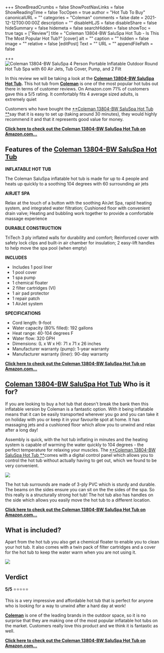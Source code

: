 +++
ShowBreadCrumbs = false
ShowPostNavLinks = false
ShowReadingTime = false
TocOpen = true
author = "Hot Tub To Buy"
canonicalURL = ""
categories = "Coleman"
comments = false
date = 2021-12-12T00:00:00Z
description = ""
disableHLJS = false
disableShare = false
hideSummary = false
hidemeta = false
searchHidden = false
showToc = true
tags = ["Review"]
title = "Coleman 13804-BW SaluSpa Hot Tub - Is This The Most Popular Hot Tub?"
[cover]
alt = ""
caption = ""
hidden = false
image = ""
relative = false
[editPost]
Text = ""
URL = ""
appendFilePath = false

+++
![Coleman 13804-BW SaluSpa 4 Person Portable Inflatable Outdoor Round Hot Tub Spa with 60 Air Jets, Tub Cover, Pump, and 2 Filt](https://images-na.ssl-images-amazon.com/images/I/51P2JsmtUFS._AC_UL604_SR604,400_.jpg)

In this review we will be taking a look at the [**Coleman 13804-BW SaluSpa Hot Tub**](#)**.**  This hot tub from [**Coleman**](/categories/coleman) is one of the most popular hot tubs out there in terms of customer reviews.  On Amazon.com 71% of customers gave this a 5/5 rating.  It comfortably fits 4 average sized adults, is extremely quiet 

Customers who have bought the  [**Coleman 13804-BW SaluSpa Hot Tub **](#)say that it is easy to set up (taking around 30 minutes), they would highly recommend it and that it represents good value for money.

[**Click here to check out the Coleman 13804-BW SaluSpa Hot Tub on Amazon.com...**](#)

## Features of the  [**Coleman 13804-BW SaluSpa Hot Tub**](#)

**INFLATABLE HOT TUB**

The Coleman SaluSpa inflatable hot tub is made for up to 4 people and heats up quickly to a soothing 104 degrees with 60 surrounding air jets

**AIRJET SPA**

Relax at the touch of a button with the soothing AirJet Spa, rapid heating system, and integrated water filtration; Cushioned floor with convenient drain valve; Heating and bubbling work together to provide a comfortable massage experience

**DURABLE CONSTRUCTION**

TriTech 3 ply inflated walls for durability and comfort; Reinforced cover with safety lock clips and built-in air chamber for insulation; 2 easy-lift handles to help move the spa pool (when empty)

**INCLUDES**

* Includes 1 pool liner
* 1 pool cover
* 1 spa pump
* 1 chemical floater
* 2 filter cartridges (VI)
* 1 air pad protector
* 1 repair patch
* 1 AirJet system

**SPECIFICATIONS**

* Cord length: 9-foot
* Water capacity (80% filled): 192 gallons
* Heat range: 40-104 degrees F
* Water flow: 320 GPH
* Dimensions: (L x W x H): 71 x 71 x 26 inches
* Manufacturer warranty (pump): 1-year warranty
* Manufacturer warranty (liner): 90-day warranty

[**Click here to check out the Coleman 13804-BW SaluSpa Hot Tub on Amazon.com...**](#)

## [**Coleman 13804-BW SaluSpa Hot Tub**](#) **Who is it for?**

If you are looking to buy a hot tub that doesn't break the bank then this inflatable version by Coleman is a fantastic option.  With it being inflatable means that it can be easily transported wherever you go and you can take it on holiday with you or keep it in your favourite spot at home.  It has massaging jets and a cushioned floor which allow you to unwind and relax after a long day!

Assembly is quick, with the hot tub inflating in minutes and the heating system is capable of warming the water quickly to 104 degrees - the perfect temperature for relaxing your muscles.  The  [**Coleman 13804-BW SaluSpa Hot Tub **](#)comes with a digital control panel which allows you to control the hot tub without actually having to get out, which we found to be very convenient.

![](https://m.media-amazon.com/images/I/618+u3HkpZS._AC_SX679_.jpg)

The hot tub surrounds are made of 3-ply PVC which is sturdy and durable.  The beams on the sides ensure you can sit on the the sides of the spa.  So this really is a structurally strong hot tub!  The hot tub also has handles on the side which allows you easily move the hot tub to a different location.

[**Click here to check out the Coleman 13804-BW SaluSpa Hot Tub on Amazon.com...**](#)

## What is included?

Apart from the hot tub you also get a chemical floater to enable you to clean your hot tub.  It also comes with a twin pack of filter cartridges and a cover for the hot tub to keep the water warm when you are not using it.

![](https://m.media-amazon.com/images/I/51BmpA7zZnS._AC_SX679_.jpg)

## Verdict

**5/5** ⭐⭐⭐⭐⭐

This is a very impressive and affordable hot tub that is perfect for anyone who is looking for a way to unwind after a hard day at work!

[**Coleman**](/categories/coleman) is one of the leading brands in the outdoor space, so it is no surprise that they are making one of the most popular inflatable hot tubs on the market.  Customers really love this product and we think it is fantastic as well.

[**Click here to check out the Coleman 13804-BW SaluSpa Hot Tub on Amazon.com...**](#)